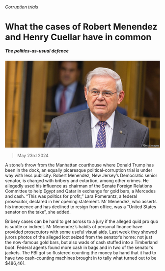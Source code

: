 ###### Corruption trials

# What the cases of Robert Menendez and Henry Cuellar have in common 

##### The politics-as-usual defence 

![image](images/20240525_USP002.jpg) 

> May 23rd 2024 

A stone’s throw from the Manhattan courthouse where Donald Trump has been in the dock, an equally picaresque political-corruption trial is under way with less publicity. Robert Menendez, New Jersey’s Democratic senior senator, is charged with bribery and extortion, among other crimes. He allegedly used his influence as chairman of the Senate Foreign Relations Committee to help Egypt and Qatar in exchange for gold bars, a Mercedes and cash. “This was politics for profit,” Lara Pomerantz, a federal prosecutor, declared in her opening statement. Mr Menendez, who asserts his innocence and has declined to resign from office, was a “United States senator on the take”, she added. 

Bribery cases can be hard to get across to a jury if the alleged quid pro quo is subtle or indirect. Mr Menendez’s habits of personal finance have provided prosecutors with some useful visual aids. Last week they showed jurors photos of the alleged loot seized from the senator’s home: not just the now-famous gold bars, but also wads of cash stuffed into a Timberland boot. Federal agents found more cash in bags and in two of the senator’s jackets. The FBI got so flustered counting the money by hand that it had to have two cash-counting machines brought in to tally what turned out to be $486,461. 

